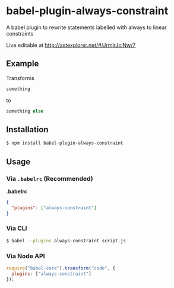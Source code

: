 # babel-plugin-always-constraint
A babel plugin to rewrite statements labelled with always to linear constraints

Live editable at http://astexplorer.net/#/JrmlrJciNw/7

## Example

Transforms
```js
something
```

to
```js
something else
```

## Installation

```sh
$ npm install babel-plugin-always-constraint
```

## Usage

### Via `.babelrc` (Recommended)

**.babelrc**

```json
{
  "plugins": ["always-constraint"]
}
```

### Via CLI

```sh
$ babel --plugins always-constraint script.js
```

### Via Node API

```javascript
require("babel-core").transform("code", {
  plugins: ["always-constraint"]
});
```
